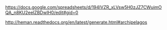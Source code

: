 
https://docs.google.com/spreadsheets/d/194IVZR_xLVsw5H0zJZ7CWuimOQA_n8KU2eeIZBDwIH0/edit#gid=0

http://heman.readthedocs.org/en/latest/generate.html#archipelagos
